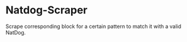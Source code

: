 # Natdog-Scraper

Scrape corresponding block for a certain pattern to match it with a valid NatDog.

